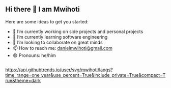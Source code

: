 ## Hi there 👋 I am Mwihoti



Here are some ideas to get you started:

- 🔭 I’m currently working on side projects  and personal projects
- 🌱 I’m currently learning software engineering
- 👯 I’m looking to collaborate on great minds
- 📫 How to reach me: danielmwihoti@gmail.com
- 😄 Pronouns: he/him



<img src="https://api.githubtrends.io/user/svg/mwihoti/langs?time_range=one_year&use_percent=True&include_private=True&compact=True&theme=dark" alt />

https://api.githubtrends.io/user/svg/mwihoti/langs?time_range=one_year&use_percent=True&include_private=True&compact=True&theme=dark
